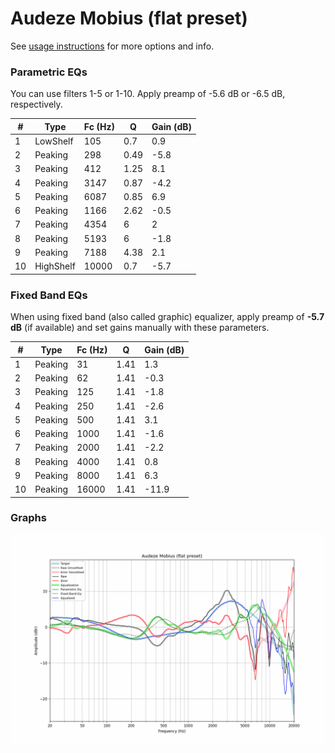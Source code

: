 # Audeze Mobius (flat preset)
See [usage instructions](https://github.com/jaakkopasanen/AutoEq#usage) for more options and info.

### Parametric EQs
You can use filters 1-5 or 1-10. Apply preamp of -5.6 dB or -6.5 dB, respectively.

|   # | Type      |   Fc (Hz) |    Q |   Gain (dB) |
|-----|-----------|-----------|------|-------------|
|   1 | LowShelf  |       105 | 0.7  |         0.9 |
|   2 | Peaking   |       298 | 0.49 |        -5.8 |
|   3 | Peaking   |       412 | 1.25 |         8.1 |
|   4 | Peaking   |      3147 | 0.87 |        -4.2 |
|   5 | Peaking   |      6087 | 0.85 |         6.9 |
|   6 | Peaking   |      1166 | 2.62 |        -0.5 |
|   7 | Peaking   |      4354 | 6    |         2   |
|   8 | Peaking   |      5193 | 6    |        -1.8 |
|   9 | Peaking   |      7188 | 4.38 |         2.1 |
|  10 | HighShelf |     10000 | 0.7  |        -5.7 |

### Fixed Band EQs
When using fixed band (also called graphic) equalizer, apply preamp of **-5.7 dB** (if available) and set gains manually with these parameters.

|   # | Type    |   Fc (Hz) |    Q |   Gain (dB) |
|-----|---------|-----------|------|-------------|
|   1 | Peaking |        31 | 1.41 |         1.3 |
|   2 | Peaking |        62 | 1.41 |        -0.3 |
|   3 | Peaking |       125 | 1.41 |        -1.8 |
|   4 | Peaking |       250 | 1.41 |        -2.6 |
|   5 | Peaking |       500 | 1.41 |         3.1 |
|   6 | Peaking |      1000 | 1.41 |        -1.6 |
|   7 | Peaking |      2000 | 1.41 |        -2.2 |
|   8 | Peaking |      4000 | 1.41 |         0.8 |
|   9 | Peaking |      8000 | 1.41 |         6.3 |
|  10 | Peaking |     16000 | 1.41 |       -11.9 |

### Graphs
![](./Audeze%20Mobius%20(flat%20preset).png)
